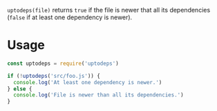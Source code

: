 `uptodeps(file)` returns `true` if the file is newer that all its dependencies (`false` if at least one dependency is newer).

# Usage

```js
const uptodeps = require('uptodeps')

if (!uptodeps('src/foo.js')) {
  console.log('At least one dependency is newer.')
} else {
  console.log('File is newer than all its dependencies.')
}
```